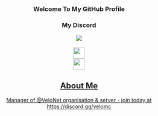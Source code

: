 <div align="center">
  <h3>Welcome To My GitHub Profile</h3>


<div align="center">
  <h3>My Discord</h3>
  <a href="https://discord.com/users/592426234194165772">
    <img src="https://lanyard.cnrad.dev/api/592426234194165772?showDisplayName=true&idleMessage=Doin'%20nothing%20special%20rn%20:P">
  </a>
  <br /><br />
    <a href="https://skillicons.dev">
    <img height=30 src="https://skillicons.dev/icons?i=js,nodejs,python,html,css,php" />
    <br />
    <img height=30 src="https://skillicons.dev/icons?i=,git,github,vscode" />

## About Me

Manager of @VeloNet organisation & server - join today at https://discord.gg/velomc
